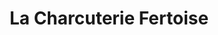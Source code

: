 ---
title: "La Charcuterie Fertoise"
url: /la-ferte-gaucher/la-charcuterie-fertoise/
shop: boucherie
---